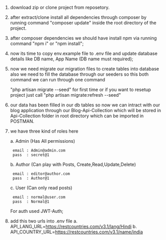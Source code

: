 1. download zip or clone project from reposetory.

2. after extract/clone install all dependencies through composer by running command "composer update" inside the root directory of the project.

3. after composer dependencies we should have install npm  via running command "npm i" or "npm install";

4. now its time to copy env.example file to .env file and update database details like DB name, App Name (DB name must required);

5. now we need migrate our migration files to create tables into database also we need to fill the database through our seeders so this both command we can run through one command 

   "php artisan migrate --seed" for first time or if you want to resetup project just call "php artisan migrate:refresh --seed"
 
6. our data has been filled in our db tables so now we can intract with our blog application through our Blog-Api-Collection which will be stored in Api-Collection folder in root directory which can be imported in POSTMAN.

7. we have three kind of roles here 
	
	a. Admin (Has All permissions)
	
		email : Admin@admin.com
		pass  : secret@1
	
	b. Author (Can play with Posts, Create,Read,Update,Delete)
		
		email : editor@author.com
		pass  : Author@1
	
	c. User (Can only read posts)
		
		email : normal@user.com
		pass  : Normal@1
		
	For auth used JWT-Auth;
8. add this two urls into .env file
    a. API_LANG_URL=https://restcountries.com/v3.1/lang/Hindi
    b. API_COUNTRY_URL=https://restcountries.com/v3.1/name/india 
